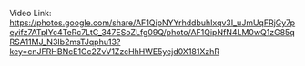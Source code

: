 Video Link: https://photos.google.com/share/AF1QipNYYrhddbuhIxqv3I_uJmUqFRjGy7peyifz7ATpIYc4TeRc7LtC_347ESoZLfg09Q/photo/AF1QipNfN4LM0wQ1zG85qRSA11MJ_N3Ib2msTJqphu13?key=cnJFRHBNcE1Gc2ZvV1ZzcHhHWE5yejd0X181XzhR

